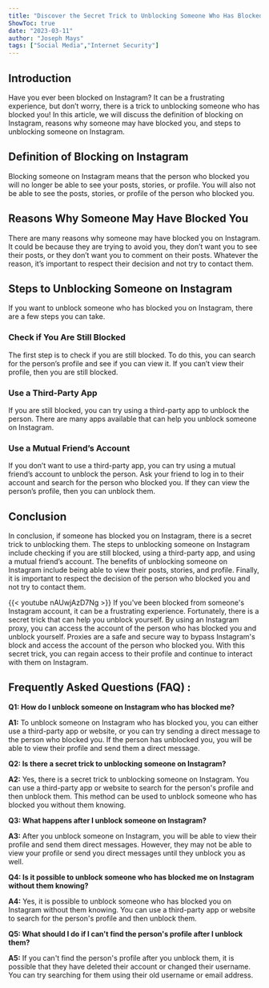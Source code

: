 ```yaml
---
title: "Discover the Secret Trick to Unblocking Someone Who Has Blocked You on Instagram!"
ShowToc: true 
date: "2023-03-11"
author: "Joseph Mays" 
tags: ["Social Media","Internet Security"]
---
```

## Introduction
Have you ever been blocked on Instagram? It can be a frustrating experience, but don’t worry, there is a trick to unblocking someone who has blocked you! In this article, we will discuss the definition of blocking on Instagram, reasons why someone may have blocked you, and steps to unblocking someone on Instagram. 

## Definition of Blocking on Instagram
Blocking someone on Instagram means that the person who blocked you will no longer be able to see your posts, stories, or profile. You will also not be able to see the posts, stories, or profile of the person who blocked you. 

## Reasons Why Someone May Have Blocked You
There are many reasons why someone may have blocked you on Instagram. It could be because they are trying to avoid you, they don’t want you to see their posts, or they don’t want you to comment on their posts. Whatever the reason, it’s important to respect their decision and not try to contact them. 

## Steps to Unblocking Someone on Instagram
If you want to unblock someone who has blocked you on Instagram, there are a few steps you can take. 

### Check if You Are Still Blocked
The first step is to check if you are still blocked. To do this, you can search for the person’s profile and see if you can view it. If you can’t view their profile, then you are still blocked. 

### Use a Third-Party App
If you are still blocked, you can try using a third-party app to unblock the person. There are many apps available that can help you unblock someone on Instagram. 

### Use a Mutual Friend’s Account
If you don’t want to use a third-party app, you can try using a mutual friend’s account to unblock the person. Ask your friend to log in to their account and search for the person who blocked you. If they can view the person’s profile, then you can unblock them. 

## Conclusion
In conclusion, if someone has blocked you on Instagram, there is a secret trick to unblocking them. The steps to unblocking someone on Instagram include checking if you are still blocked, using a third-party app, and using a mutual friend’s account. The benefits of unblocking someone on Instagram include being able to view their posts, stories, and profile. Finally, it is important to respect the decision of the person who blocked you and not try to contact them.

{{< youtube nAUwjAzD7Ng >}} 
If you've been blocked from someone's Instagram account, it can be a frustrating experience. Fortunately, there is a secret trick that can help you unblock yourself. By using an Instagram proxy, you can access the account of the person who has blocked you and unblock yourself. Proxies are a safe and secure way to bypass Instagram's block and access the account of the person who blocked you. With this secret trick, you can regain access to their profile and continue to interact with them on Instagram.

## Frequently Asked Questions (FAQ) :
**Q1: How do I unblock someone on Instagram who has blocked me?**

**A1:** To unblock someone on Instagram who has blocked you, you can either use a third-party app or website, or you can try sending a direct message to the person who blocked you. If the person has unblocked you, you will be able to view their profile and send them a direct message. 

**Q2: Is there a secret trick to unblocking someone on Instagram?**

**A2:** Yes, there is a secret trick to unblocking someone on Instagram. You can use a third-party app or website to search for the person's profile and then unblock them. This method can be used to unblock someone who has blocked you without them knowing. 

**Q3: What happens after I unblock someone on Instagram?**

**A3:** After you unblock someone on Instagram, you will be able to view their profile and send them direct messages. However, they may not be able to view your profile or send you direct messages until they unblock you as well. 

**Q4: Is it possible to unblock someone who has blocked me on Instagram without them knowing?**

**A4:** Yes, it is possible to unblock someone who has blocked you on Instagram without them knowing. You can use a third-party app or website to search for the person's profile and then unblock them. 

**Q5: What should I do if I can't find the person's profile after I unblock them?**

**A5:** If you can't find the person's profile after you unblock them, it is possible that they have deleted their account or changed their username. You can try searching for them using their old username or email address.





